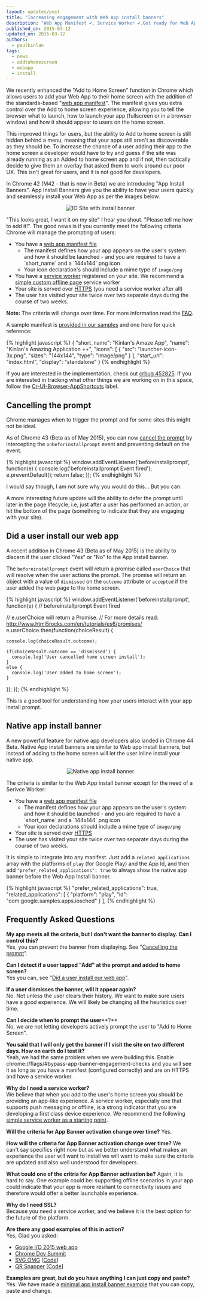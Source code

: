 ```yaml
---
layout: updates/post
title: "Increasing engagement with Web App install banners"
description: "Web App Manifest ✔︎, Service Worker ✔.Get ready for Web App Install banners "
published_on: 2015-03-12
updated_on: 2015-03-12
authors:
  - paulkinlan
tags:
  - news
  - addtohomescreen
  - webapp
  - install
---
```

We recently enhanced the "Add to Home Screen" function in Chrome which allows users
to add your Web App to their home screen with the addition of the
standards-based "[web app manifest](http://updates.html5rocks.com/2014/11/Support-for-installable-web-apps-with-webapp-manifest-in-chrome-38-for-Android)".
The manifest gives you extra control over the Add to home screen experience,
allowing you to tell the browser what to launch, how to launch your app
(fullscreen or in a browser window) and how it should appear to users on the
home screen.

This improved things for users, but the ability to Add to home screen is still
hidden behind a menu, meaning that your apps still aren't as discoverable as
they should be.  To increase the chance of a user adding their app to the home
screen a developer would have to try and guess if the site was already running
as an Added to home screen app and if not, then tactically decide to give them an
overlay that asked them to work around our poor UX.  This isn't great for users,
and it is not good for developers.

In Chrome 42 (M42 - that is now in Beta) we are introducing "App Install
Banners".  App Install Banners give you the ability to have your users quickly
and seamlessly install your Web App as per the images below.

<p style="text-align: center;">
  <img style="max-width: 100%; height: auto;" src="{{site.WFBaseUrl}}/updates/images/2015-03-03/add-to-home-screen.gif" alt="IO Site with install banner" />
</p>

<span id="criteria">"This looks great, I want it on my site"</span> I hear you shout. "Please tell me how
to add it!".  The good news is if you currently meet the following criteria Chrome will
manage the prompting of users:

* You have a [web app manifest
  file](http://updates.html5rocks.com/2014/11/Support-for-installable-web-apps-with-webapp-manifest-in-chrome-38-for-Android)
  - The manifest defines how your app appears on the user's system and how it
  should be launched - and you are required to have a \`short\_name\` and a
  \`144x144\` png icon
  - Your icon declaration's should include a mime type of `image/png`
* You have a [service
  worker](http://www.html5rocks.com/en/tutorials/service-worker/introduction/)
  registered on your site. We recommend a [simple custom offline page](https://github.com/GoogleChrome/samples/blob/gh-pages/service-worker/custom-offline-page/service-worker.js)
  service worker
* Your site is served over
  [HTTPS](https://docs.google.com/document/d/1oRXJUIttqQxuxmjj2tgYjj096IKw4Zcw6eAoIKWZ2oQ/edit)
  (you need a service worker after all)
* The user has visited your site twice over two separate days during the course
  of two weeks.

**Note:** The criteria will change over time.  For more information read the [FAQ](#criteria-faq).

A sample manifest is [provided in our samples](https://github.com/GoogleChrome/samples/tree/gh-pages/app-install-banner) and one here for quick reference:

{% highlight javascript %}
{
  "short_name": "Kinlan's Amaze App",
  "name": "Kinlan's Amazing Application ++",
  "icons": [
    {
      "src": "launcher-icon-3x.png",
      "sizes": "144x144",
      "type": "image/png"
    }
  ],
  "start_url": "index.html",
  "display": "standalone"
}
{% endhighlight %}

If you are interested in the implementation, check out [crbug
452825](https://code.google.com/p/chromium/issues/detail?id=452825).  If you are
interested in tracking what other things we are working on in this space, follow
the
[Cr-UI-Browser-AppShortcuts](https://code.google.com/p/chromium/issues/list?q=label:Cr-UI-Browser-AppShortcuts)
label.


## <span id="cancel">Cancelling the prompt</span>

Chrome manages when to trigger the prompt and for some sites this might not be ideal.

As of Chrome 43 (Beta as of May 2015), you can now [cancel the prompt](http://googlechrome.github.io/samples/app-install-banner/cancelable-banner/index.html) by intercepting the `onbeforinstallprompt` event and preventing default on the event.

{% highlight javascript %}
 window.addEventListener('beforeinstallprompt', function(e) {
  console.log('beforeinstallprompt Event fired');
  e.preventDefault();
  return false;
});
{% endhighlight %}

I would say though, I am not sure why you would do this... But you can.

A more interesting future update will the ability to defer the prompt until later in the page lifecycle,
i.e, just after a user has performed an action, or hit the bottom of the page (something to indicate
that they are engaging with your site).

## <span id="action">Did a user install our web app</span>

A recent addition in Chrome 43 (Beta as of May 2015) is the ability to discern if the user clicked "Yes" or "No" to the App install banner.

The `beforeinstallprompt` event will return a promise called `userChoice` that will resolve when the user
actions the prompt.  The promise will return an object with a value of `dismissed` on the `outcome`
attribute or `accepted` if the user added the web page to the home screen.

{% highlight javascript %}
window.addEventListener('beforeinstallprompt', function(e) {
  // beforeinstallprompt Event fired

  // e.userChoice will return a Promise.
  // For more details read: http://www.html5rocks.com/en/tutorials/es6/promises/
  e.userChoice.then(function(choiceResult) {

    console.log(choiceResult.outcome);

    if(choiceResult.outcome == 'dismissed') {
      console.log('User cancelled home screen install');
    }
    else {
      console.log('User added to home screen');
    }
  });
});
{% endhighlight %}

This is a good tool for understanding how your users interact with your app install prompt.

## <span id="native">Native app install banner</span>

A new powerful feature for native app developers also landed in Chrome 44 Beta.  Native App install banners are similar to Web app install banners, but instead of adding to the home screen will let the user inline install your native app.

<p style="text-align: center;">
  <img style="max-width: 100%; height: auto;" src="{{site.WFBaseUrl}}/updates/images/2015-03-03/inlineinstall.gif" alt="Native app install banner" />
</p>

The criteria is similar to the Web App install banner except for the need of a Serivce Worker:

* You have a [web app manifest
  file](http://updates.html5rocks.com/2014/11/Support-for-installable-web-apps-with-webapp-manifest-in-chrome-38-for-Android)
  - The manifest defines how your app appears on the user's system and how it
  should be launched - and you are required to have a \`short\_name\` and a
  \`144x144\` png icon
  - Your icon declarations should include a mime type of `image/png`
* Your site is served over
  [HTTPS](https://docs.google.com/document/d/1oRXJUIttqQxuxmjj2tgYjj096IKw4Zcw6eAoIKWZ2oQ/edit)
* The user has visited your site twice over two separate days during the course
  of two weeks.

It is simple to integrate into any manifest.  Just add a `related_applications` array with the platforms of `play` (for Google Play) and the App Id, and then add `"prefer_related_applications": true` to always show the native app banner before the Web App Install banner.

{% highlight javascript %}
"prefer_related_applications": true,
"related_applications": [
  {
    "platform": "play",
    "id": "com.google.samples.apps.iosched"
  }
],
{% endhighlight %}

## <span id="criteria-faq">Frequently Asked Questions</span>
**My app meets all the criteria, but I don't want the banner to display. Can I control this?**  
Yes, you can prevent the banner from displaying.  See "[Cancelling the prompt](#cancel)".

**Can I detect if a user tapped "Add" at the prompt and added to home screen?**  
Yes you can, see "[Did a user install our web app](#action)".

**If a user dismisses the banner, will it appear again?**  
No.  Not unless the user clears their history.  We want to make sure users have
a good experience.  We will likely be changing all the heuristics over time.

**Can I decide when to prompt the user****?**  
No, we are not letting developers actively prompt the user to "Add to Home Screen".

**You said that I will only get the banner if I visit the site on two different
days.  How on earth do I test it?**  
Yeah, we had the same problem when we were building this.  Enable
chrome://flags/\#bypass-app-banner-engagement-checks and you will see it as long
as you have a manifest (configured correctly) and are on HTTPS and have a
service worker.

**Why do I need a service worker?**  
We believe that when you add to the user's home screen you should be providing
an app-like experience.  A service worker, especially one that supports push
messaging or offline, is a strong indicator that you are developing a first
class device experience.  We recommend the following [simple service worker as a
starting point](https://github.com/GoogleChrome/samples/blob/gh-pages/app-install-banner/basic-banner/service-worker.js).

**Will the criteria for App Banner activation change over time?**
Yes.

**How will the criteria for App Banner activation change over time?**
We can't say specifics right now but as we better understand what makes an experience the user will want to install we will want to make sure the criteria are updated and also well understood for developers.

**What could one of the critria for App Banner activation be?**
Again, it is hard to say.  One example could be: supporting offline scenarios in your app could indicate that your app is more resiliant to connectivity issues and therefore would offer a better launchable experience.

**Why do I need SSL?**  
Because you need a service worker, and we believe it is the best option for the future of the platform.

**Are there any good examples of this in action?**  
Yes, Glad you asked:

* [Google I/O 2015 web app](https://events.google.com/io2015/)
* [Chrome Dev Summit](https://developers.chrome.com/devsummit/)
* [SVG OMG](https://jakearchibald.github.io/svgomg/)
  [[Code](https://github.com/jakearchibald/svgomg)]
* [QR Snapper](https://qrsnapper.appspot.com)
  [[Code](https://github.com/PaulKinlan/qrcode)]

**Examples are great, but do you have anything I can just copy and paste?**  
Yes. We have made a [minimal app install banner example](https://github.com/GoogleChrome/samples/tree/gh-pages/app-install-banner/) that you can copy, paste and change.
